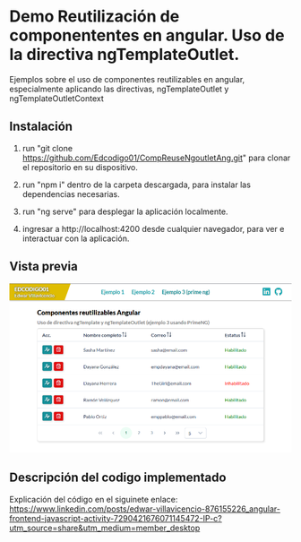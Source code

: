 # Demo Reutilización de componententes en angular. Uso de la directiva ngTemplateOutlet.

Ejemplos sobre el uso de componentes reutilizables en angular, especialmente aplicando las directivas, ngTemplateOutlet y ngTemplateOutletContext

## Instalación

1. run "git clone https://github.com/Edcodigo01/CompReuseNgoutletAng.git" para clonar el repositorio en su dispositivo.

2. run "npm i" dentro de la carpeta descargada, para instalar las dependencias necesarias.

3. run "ng serve" para desplegar la aplicación localmente.

4. ingresar a http://localhost:4200 desde cualquier navegador, para ver e interactuar con la aplicación.

## Vista previa

![alt text](https://github.com/Edcodigo01/CompReuseNgoutletAng/blob/main/src/assets/images/vista-previa.png?raw=true)

## Descripción del codigo implementado

Explicación del código en el siguinete enlace: https://www.linkedin.com/posts/edwar-villavicencio-876155226_angular-frontend-javascript-activity-7290421676071145472-IP-c?utm_source=share&utm_medium=member_desktop
